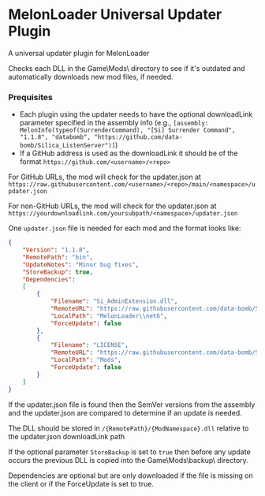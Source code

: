 # MelonLoader Universal Updater Plugin
A universal updater plugin for MelonLoader

Checks each DLL in the Game\Mods\ directory to see if it's outdated and automatically downloads new mod files, if needed.

### Prequisites
- Each plugin using the updater needs to have the optional downloadLink parameter specified in the assembly info
(e.g., `[assembly: MelonInfo(typeof(SurrenderCommand), "[Si] Surrender Command", "1.1.8", "databomb", "https://github.com/data-bomb/Silica_ListenServer")]`)
- If a GitHub address is used as the downloadLink it should be of the format `https://github.com/<username>/<repo>`

For GitHub URLs, the mod will check for the updater.json at `https://raw.githubusercontent.com/<username>/<repo>/main/<namespace>/updater.json`

For non-GitHub URLs, the mod will check for the updater.json at `https://yourdownloadlink.com/yoursubpath/<namespace>/updater.json`

One `updater.json` file is needed for each mod and the format looks like:
```JSON
{
	"Version": "1.1.8",
	"RemotePath": "bin",
	"UpdateNotes": "Minor bug fixes",
	"StoreBackup": true,
	"Dependencies":
	[
		{
			"Filename": "Si_AdminExtension.dll",
			"RemoteURL": "https://raw.githubusercontent.com/data-bomb/Silica_ListenServer/main/Si_AdminExtension/bin",
			"LocalPath": "MelonLoader\\net6",
			"ForceUpdate": false
		},
		{
			"Filename": "LICENSE",
			"RemoteURL": "https://raw.githubusercontent.com/data-bomb/Silica_ListenServer/main",
			"LocalPath": "Mods",
			"ForceUpdate": false
		}
	]
}
```

If the updater.json file is found then the SemVer versions from the assembly and the updater.json are compared to determine if an update is needed.

The DLL should be stored in `/{RemotePath}/{ModNamespace}.dll` relative to the updater.json downloadLink path

If the optional parameter `StoreBackup` is set to `true` then before any update occurs the previous DLL is copied into the Game\Mods\backup\ directory.

Dependencies are optional but are only downloaded if the file is missing on the client or if the ForceUpdate is set to true.
